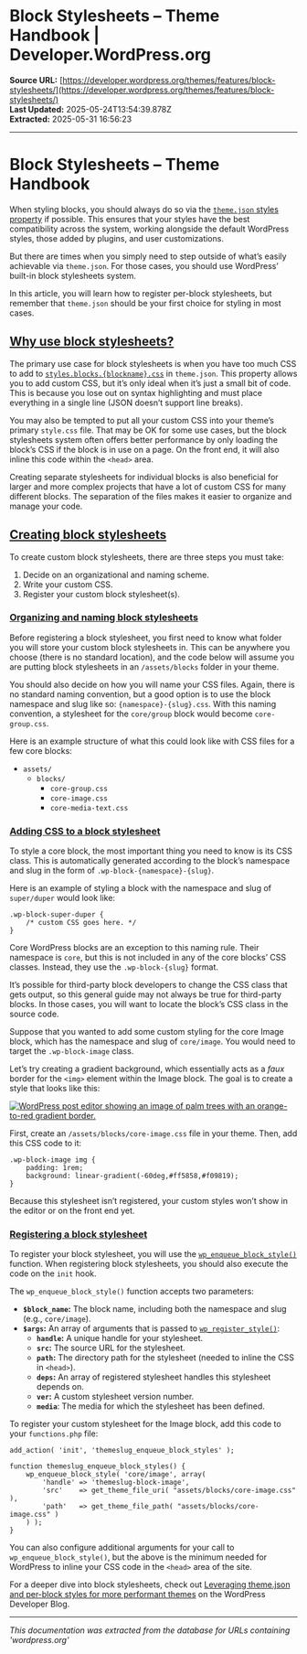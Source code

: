 # Block Stylesheets – Theme Handbook | Developer.WordPress.org

**Source URL:** [https://developer.wordpress.org/themes/features/block-stylesheets/](https://developer.wordpress.org/themes/features/block-stylesheets/)  
**Last Updated:** 2025-05-24T13:54:39.878Z  
**Extracted:** 2025-05-31 16:56:23

---

# Block Stylesheets – Theme Handbook

When styling blocks, you should always do so via the [`theme.json` styles property](https://developer.wordpress.org/themes/global-settings-and-styles/styles/) if possible. This ensures that your styles have the best compatibility across the system, working alongside the default WordPress styles, those added by plugins, and user customizations.

But there are times when you simply need to step outside of what’s easily achievable via `theme.json`. For those cases, you should use WordPress’ built-in block stylesheets system.

In this article, you will learn how to register per-block stylesheets, but remember that `theme.json` should be your first choice for styling in most cases.

## [Why use block stylesheets?](#why-use-block-stylesheets)

The primary use case for block stylesheets is when you have too much CSS to add to [`styles.blocks.{blockname}.css`](https://developer.wordpress.org/themes/global-settings-and-styles/styles/styles-reference/#css) in `theme.json`. This property allows you to add custom CSS, but it’s only ideal when it’s just a small bit of code. This is because you lose out on syntax highlighting and must place everything in a single line (JSON doesn’t support line breaks).

You may also be tempted to put all your custom CSS into your theme’s primary `style.css` file. That may be OK for some use cases, but the block stylesheets system often offers better performance by only loading the block’s CSS if the block is in use on a page. On the front end, it will also inline this code within the `<head>` area.

Creating separate stylesheets for individual blocks is also beneficial for larger and more complex projects that have a lot of custom CSS for many different blocks. The separation of the files makes it easier to organize and manage your code.

## [Creating block stylesheets](#creating-block-stylesheets)

To create custom block stylesheets, there are three steps you must take:

1.  Decide on an organizational and naming scheme.
2.  Write your custom CSS.
3.  Register your custom block stylesheet(s).

### [Organizing and naming block stylesheets](#organizing-and-naming-block-stylesheets)

Before registering a block stylesheet, you first need to know what folder you will store your custom block stylesheets in. This can be anywhere you choose (there is no standard location), and the code below will assume you are putting block stylesheets in an `/assets/blocks` folder in your theme.

You should also decide on how you will name your CSS files. Again, there is no standard naming convention, but a good option is to use the block namespace and slug like so: `{namespace}-{slug}.css`. With this naming convention, a stylesheet for the `core/group` block would become `core-group.css`.

Here is an example structure of what this could look like with CSS files for a few core blocks:

*   `assets/`
    *   `blocks/`
        *   `core-group.css`
        *   `core-image.css`
        *   `core-media-text.css`

### [Adding CSS to a block stylesheet](#adding-css-to-a-block-stylesheet)

To style a core block, the most important thing you need to know is its CSS class. This is automatically generated according to the block’s namespace and slug in the form of `.wp-block-{namespace}-{slug}`.

Here is an example of styling a block with the namespace and slug of `super/duper` would look like:

```
.wp-block-super-duper {
	/* custom CSS goes here. */
}
```

Core WordPress blocks are an exception to this naming rule. Their namespace is `core`, but this is not included in any of the core blocks’ CSS classes. Instead, they use the `.wp-block-{slug}` format.

It’s possible for third-party block developers to change the CSS class that gets output, so this general guide may not always be true for third-party blocks. In those cases, you will want to locate the block’s CSS class in the source code.

Suppose that you wanted to add some custom styling for the core Image block, which has the namespace and slug of `core/image`. You would need to target the `.wp-block-image` class.

Let’s try creating a gradient background, which essentially acts as a _faux_ border for the `<img>` element within the Image block. The goal is to create a style that looks like this:

[![WordPress post editor showing an image of palm trees with an orange-to-red gradient border.](https://i0.wp.com/developer.wordpress.org/files/2023/10/block-stylesheets-image-bg.jpg?resize=2048%2C923&ssl=1)](https://i0.wp.com/developer.wordpress.org/files/2023/10/block-stylesheets-image-bg.jpg?ssl=1)

First, create an `/assets/blocks/core-image.css` file in your theme. Then, add this CSS code to it:

```
.wp-block-image img {
	padding: 1rem;
	background: linear-gradient(-60deg,#ff5858,#f09819);
}
```

Because this stylesheet isn’t registered, your custom styles won’t show in the editor or on the front end yet.

### [Registering a block stylesheet](#registering-a-block-stylesheet)

To register your block stylesheet, you will use the [`wp_enqueue_block_style()`](https://developer.wordpress.org/reference/functions/wp_enqueue_block_style/) function. When registering block stylesheets, you should also execute the code on the `init` hook.

The `wp_enqueue_block_style()` function accepts two parameters:

*   **`$block_name`:** The block name, including both the namespace and slug (e.g., `core/image`).
*   **`$args`:** An array of arguments that is passed to [`wp_register_style()`](https://developer.wordpress.org/reference/functions/wp_register_style/):
    *   **`handle`:** A unique handle for your stylesheet.
    *   **`src`:** The source URL for the stylesheet.
    *   **`path`:** The directory path for the stylesheet (needed to inline the CSS in `<head>`).
    *   **`deps`:** An array of registered stylesheet handles this stylesheet depends on.
    *   **`ver`:** A custom stylesheet version number.
    *   **`media`**: The media for which the stylesheet has been defined.

To register your custom stylesheet for the Image block, add this code to your `functions.php` file:

```
add_action( 'init', 'themeslug_enqueue_block_styles' );

function themeslug_enqueue_block_styles() {
	wp_enqueue_block_style( 'core/image', array(
		'handle' => 'themeslug-block-image',
		'src'    => get_theme_file_uri( "assets/blocks/core-image.css" ),
		'path'   => get_theme_file_path( "assets/blocks/core-image.css" )
	) );
}
```

You can also configure additional arguments for your call to `wp_enqueue_block_style()`, but the above is the minimum needed for WordPress to inline your CSS code in the `<head>` area of the site.

For a deeper dive into block stylesheets, check out [Leveraging theme.json and per-block styles for more performant themes](https://developer.wordpress.org/news/2022/12/leveraging-theme-json-and-per-block-styles-for-more-performant-themes/) on the WordPress Developer Blog.

---

*This documentation was extracted from the database for URLs containing 'wordpress.org'*
